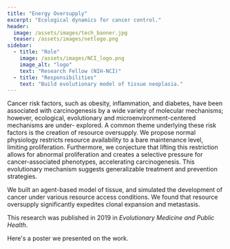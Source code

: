 ```yaml
---
title: "Energy Oversupply"
excerpt: "Ecological dynamics for cancer control."
header:
  image: /assets/images/tech_banner.jpg
  teaser: /assets/images/netlogo.png
sidebar:
  - title: "Role"
    image: /assets/images/NCI_logo.png
    image_alt: "logo"
    text: "Research Fellow (NIH-NCI)"
  - title: "Responsibilities"
    text: "Build evolutionary model of tissue neoplasia."
---
```


Cancer risk factors, such as obesity, inflammation,
and diabetes, have been associated with
carcinogenesis by a wide variety of molecular
mechanisms; however, ecological, evolutionary and
microenvironment-centered mechanisms are under-
explored. A common theme underlying these risk
factors is the creation of resource oversupply.
We propose normal physiology restricts resource
availability to a bare maintenance level, limiting
proliferation. Furthermore, we conjecture that lifting
this restriction allows for abnormal proliferation and
creates a selective pressure for cancer-associated
phenotypes, accelerating carcinogenesis. This
evolutionary mechanism suggests generalizable
treatment and prevention strategies.

We built an agent-based model of tissue, and simulated the development of cancer under various
resource access conditions. We found that resource oversupply significantly expedites clonal
expansion and metastasis. 

This research was published in 2019 in *Evolutionary Medicine and Public Health*.

Here's a poster we presented on the work.
<object data="/assets/posters/NIH_Poster.pdf" width="1000" height="1000" type='application/pdf'/>